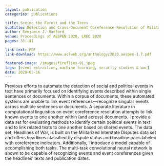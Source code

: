 ```yaml
---
layout: publication
categories: publications

title: Seeing the Forest and the Trees
subtitle: Detection and Cross-Document Coreference Resolution of Militarized Interstate Disputes
author: Benjamin J. Radford
venue: Proceedings of AESPEN 2020, LREC 2020
pages: 35--41

link-text: PDF
link-download: https://www.aclweb.org/anthology/2020.aespen-1.7.pdf

featured-image: /images/fireflies-01.jpeg
tags: [event extraction, machine learning, security studies & war]
date: 2020-05-16
---
```


Previous efforts to automate the detection of social and political events in text have primarily focused on identifying events described within single sentences or documents. Within a corpus of documents, these automated systems are unable to link event references—recognize singular events across multiple sentences or documents. A separate literature in computational linguistics on event coreference resolution attempts to link known events to one another within (and across) documents. I provide a data set for evaluating methods to identify certain political events in text and to link related texts to one another based on shared events. The data set, Headlines of War, is built on the Militarized Interstate Disputes data set and offers headlines classified by dispute status and headline pairs labeled with coreference indicators. Additionally, I introduce a model capable of accomplishing both tasks. The multi-task convolutional neural network is shown to be capable of recognizing events and event coreferences given the headlines’ texts and publication dates.